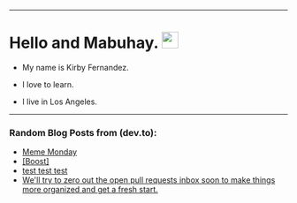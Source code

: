 
<img src="https://komarev.com/ghpvc/?username=kirbygit&style=flat-square&color=blue" alt=""/>

---
<h1>
  Hello and Mabuhay.
  <img src="https://media.giphy.com/media/hvRJCLFzcasrR4ia7z/giphy.gif" width="30px"/>
</h1>

- My name is Kirby Fernandez.

- I love to learn.

- I live in Los Angeles.

---

### Random Blog Posts from (dev.to):
<!-- BLOG-POST-LIST:START -->
- [Meme Monday](https://dev.to/ben/meme-monday-48a3)
- [[Boost]](https://dev.to/ben/-1bp4)
- [test test test](https://dev.to/ben/test-test-test-3dag)
- [We&#39;ll try to zero out the open pull requests inbox soon to make things more organized and get a fresh start.](https://dev.to/ben/well-try-to-zero-out-the-open-pull-requests-inbox-soon-to-make-things-more-organized-and-get-a-4ieh)
<!-- BLOG-POST-LIST:END -->
